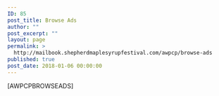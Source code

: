 ```yaml
---
ID: 85
post_title: Browse Ads
author: ""
post_excerpt: ""
layout: page
permalink: >
  http://mailbook.shepherdmaplesyrupfestival.com/awpcp/browse-ads
published: true
post_date: 2018-01-06 00:00:00
---
```

[AWPCPBROWSEADS]